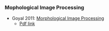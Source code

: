 ### Mophological Image Processing
* Goyal 2011: [Morphological Image Processing](http://citeseerx.ist.psu.edu/viewdoc/summary?doi=10.1.1.219.4602)
    * [Pdf link](http://citeseerx.ist.psu.edu/viewdoc/download?doi=10.1.1.219.4602&rep=rep1&type=pdf)

